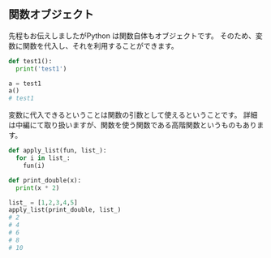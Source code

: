 ## 関数オブジェクト

先程もお伝えしましたがPython は関数自体もオブジェクトです。
そのため、変数に関数を代入し、それを利用することができます。

```python
def test1():
  print('test1')

a = test1
a()
# test1
```

変数に代入できるということは関数の引数として使えるということです。
詳細は中編にて取り扱いますが、関数を使う関数である高階関数というものもあります。

```python
def apply_list(fun, list_):
  for i in list_:
    fun(i)

def print_double(x):
  print(x * 2)

list_ = [1,2,3,4,5]
apply_list(print_double, list_)
# 2
# 4
# 6
# 8
# 10
```
